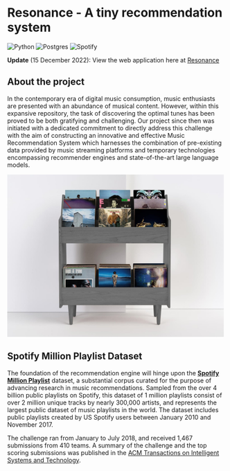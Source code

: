 # Resonance - A tiny recommendation system

![Python](https://img.shields.io/badge/Made%20With-Python%203.8-blue.svg?style=for-the-badge&logo=Python&logoColor=white)
![Postgres](https://img.shields.io/badge/postgres-%23316192.svg?style=for-the-badge&logo=postgresql&logoColor=white)
![Spotify](https://img.shields.io/badge/Spotify-1ED760?style=for-the-badge&logo=spotify&logoColor=white)

**Update** (15 December 2022): View the web application here at [Resonance](https://resonances.streamlit.app/)

## About the project

In the contemporary era of digital music consumption, music enthusiasts are presented with an abundance of musical content. However, within this expansive repository, the task of discovering the optimal tunes has been proved to be both gratifying and challenging. Our project since then was initiated with a dedicated commitment to directly address this challenge with the aim of constructing an innovative and effective Music Recommendation System which harnesses the combination of pre-existing data provided by music streaming platforms and temporary technologies encompassing recommender engines and state-of-the-art large language models.

<img  width="500" src="shelf.jpeg">

## Spotify Million Playlist Dataset
The foundation of the recommendation engine will hinge upon the [**Spotify Million Playlist**](https://www.aicrowd.com/challenges/spotify-million-playlist-dataset-challenge) dataset, a substantial corpus curated for the purpose of advancing research in music recommendations. Sampled from the over 4 billion public playlists on Spotify, this dataset of 1 million playlists consist of over 2 million unique tracks by nearly 300,000 artists, and represents the largest public dataset of music playlists in the world. The dataset includes public playlists created by US Spotify users between January 2010 and November 2017. 

The challenge ran from January to July 2018, and received 1,467 submissions from 410 teams. A summary of the challenge and the top scoring submissions was published in the [ACM Transactions on Intelligent Systems and Technology](https://dl.acm.org/doi/abs/10.1145/3344257).
